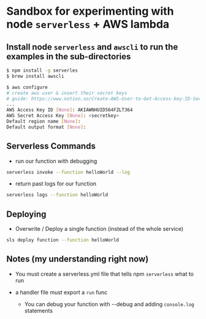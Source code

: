 # Sandbox for experimenting with node `serverless` + AWS lambda

## Install node `serverless` and `awscli` to run the examples in the sub-directories
```bash
$ npm install -g serverles
$ brew install awscli

$ aws configure
# create aws user & insert their secret keys
# guide: https://www.notion.so/Create-AWS-User-to-Get-Access-key-ID-Secret-Access-Key-a55e0f869b1c486ca6f447e7e3cb386a
...
AWS Access Key ID [None]: AKIAWNHUID564FZLT364
AWS Secret Access Key [None]: <secretkey>
Default region name [None]:
Default output format [None]:
```

## Serverless Commands

* run our function with debugging
```bash
serverless invoke --function helloWorld --log
```

* return past logs for our function
```bash
serverless logs --function helloWorld
```

## Deploying

* Overwrite / Deploy a single function (instead of the whole service)
```bash
sls deploy function --function helloWorld
```

## Notes (my understanding right now)

- You must create a serverless.yml file that tells npm `serverless` what to run

- a handler file must export a `run` func
    - You can debug your function with --debug and adding `console.log` statements
